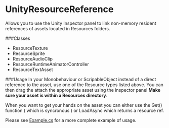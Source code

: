 UnityResourceReference
======================

Allows you to use the Unity Inspector panel to link non-memory resident references of assets located in Resources folders.

###Classes

* ResourceTexture
* ResourceSprite
* ResourceAudioClip
* ResourceRuntimeAnimatorController
* ResourceTextAsset

###Usage
  In your Monobehaviour or ScripableObject instead of a direct reference to the asset, use one of the Resource types listed above. You can then drag the attach the appropriate asset using the inspector panel **Make sure your asset is within a Resources directory**.
  
When you want to get your hands on the asset you can either use the Get() function ( which is syncronous ) or LoadAsync which returns a resource ref. 

Please see [Example.cs](https://github.com/paulhayes/UnityResourceReference/blob/master/Example/Example.cs) for a more complete example of usage.

